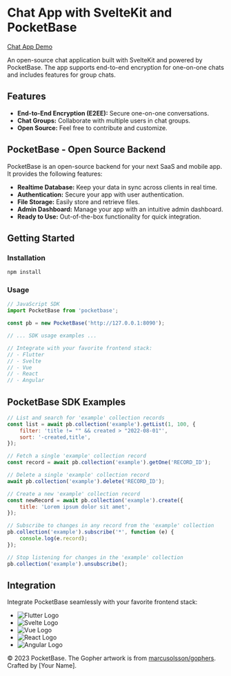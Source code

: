 
# Chat App with SvelteKit and PocketBase

[Chat App Demo](https://chat.ktechs.xyz)

An open-source chat application built with SvelteKit and powered by PocketBase. The app supports end-to-end encryption for one-on-one chats and includes features for group chats.

## Features

- **End-to-End Encryption (E2EE):** Secure one-on-one conversations.
- **Chat Groups:** Collaborate with multiple users in chat groups.
- **Open Source:** Feel free to contribute and customize.

## PocketBase - Open Source Backend

PocketBase is an open-source backend for your next SaaS and mobile app. It provides the following features:

- **Realtime Database:** Keep your data in sync across clients in real time.
- **Authentication:** Secure your app with user authentication.
- **File Storage:** Easily store and retrieve files.
- **Admin Dashboard:** Manage your app with an intuitive admin dashboard.
- **Ready to Use:** Out-of-the-box functionality for quick integration.

## Getting Started

### Installation

```bash
npm install
```

### Usage

```javascript
// JavaScript SDK
import PocketBase from 'pocketbase';

const pb = new PocketBase('http://127.0.0.1:8090');

// ... SDK usage examples ...

// Integrate with your favorite frontend stack:
// - Flutter
// - Svelte
// - Vue
// - React
// - Angular
```

## PocketBase SDK Examples

```javascript
// List and search for 'example' collection records
const list = await pb.collection('example').getList(1, 100, {
    filter: 'title != "" && created > "2022-08-01"',
    sort: '-created,title',
});

// Fetch a single 'example' collection record
const record = await pb.collection('example').getOne('RECORD_ID');

// Delete a single 'example' collection record
await pb.collection('example').delete('RECORD_ID');

// Create a new 'example' collection record
const newRecord = await pb.collection('example').create({
    title: 'Lorem ipsum dolor sit amet',
});

// Subscribe to changes in any record from the 'example' collection
pb.collection('example').subscribe('*', function (e) {
    console.log(e.record);
});

// Stop listening for changes in the 'example' collection
pb.collection('example').unsubscribe();
```

## Integration

Integrate PocketBase seamlessly with your favorite frontend stack:

- ![Flutter Logo](path/to/flutter-logo.png)
- ![Svelte Logo](path/to/svelte-logo.png)
- ![Vue Logo](path/to/vue-logo.png)
- ![React Logo](path/to/react-logo.png)
- ![Angular Logo](path/to/angular-logo.png)

© 2023 PocketBase. The Gopher artwork is from [marcusolsson/gophers](https://github.com/marcusolsson/gophers). Crafted by [Your Name].

```
